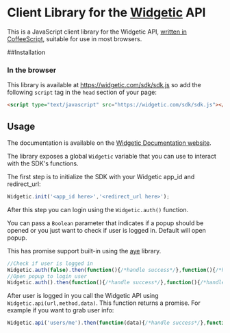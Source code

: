 # Client Library for the [Widgetic](https://widgetic.com) API

This is a JavaScript client library for the Widgetic API,
[written in CoffeeScript](http://coffeescript.org/), suitable for use in most
browsers.

##Installation

### In the browser

This library is available at https://widgetic.com/sdk/sdk.js
so add  the following `script` tag in the `head` section of your page:

```html
<script type="text/javascript" src="https://widgetic.com/sdk/sdk.js"></script>
```

## Usage

The documentation is available on the [Widgetic Documentation website](http://docs.widgetic.com).

The library exposes a global `Widgetic` variable that you can use to interact with the SDK's functions.

The first step is to initialize the SDK with your Widgetic app_id and redirect_url:
```js
Widgetic.init('<app_id here>','<redirect_url here>');
```

After this step you can login using the `Widgetic.auth()` function.

You can pass a `Boolean` parameter that indicates if a popup should be opened or you just want to check if user is logged in. Default will open popup.

This has promise support built-in using the [aye](https://github.com/cburgmer/ayepromise) library.
```js
//Check if user is logged in
Widgetic.auth(false).then(function(){/*handle success*/},function(){/*handle fail*/});
//Open popup to login user
Widgetic.auth().then(function(){/*handle success*/},function(){/*handle fail*/});
```

After user is logged in you call the Widgetic API using `Widgetic.api(url,method,data)`.
This function returns a promise.
For example if you want to grab user info:

```js
Widgetic.api('users/me').then(function(data){/*handle success*/},function(error){/*handle fail*/});
```
